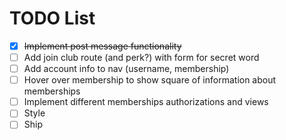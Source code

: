 # TODO List

- [X] ~~Implement post message functionality~~
- [ ] Add join club route (and perk?) with form for secret word
- [ ] Add account info to nav (username, membership)
- [ ] Hover over membership to show square of information about memberships
- [ ] Implement different memberships authorizations and views
- [ ] Style
- [ ] Ship

